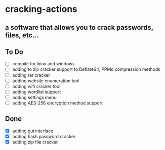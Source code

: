 # cracking-actions
## a software that allows you to crack passwords, files, etc...
## To Do

- [ ] compile for linux and windows
- [ ] adding to zip cracker support to Deflate64, PPMd compression methods
- [ ] adding rar cracker
- [ ] adding website enumeration tool
- [ ] adding wifi cracker tool
- [ ] adding wordlist support
- [ ] adding settings menu
- [ ] adding AES-256 encryption method support

## Done

- [x] adding gui interface
- [x] adding hash password cracker
- [x] adding zip file cracker
